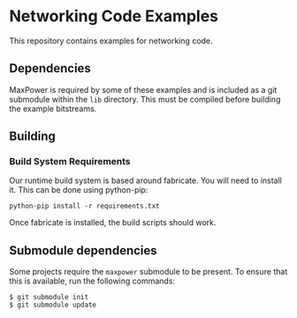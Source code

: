Networking Code Examples
=========================

This repository contains examples for networking code.

## Dependencies

MaxPower is required by some of these examples and is included as a git submodule within the `lib` directory. This must be compiled before building the example bitstreams.

Building
---------

### Build System Requirements

Our runtime build system is based around fabricate. 
You will need to install it. This can be done using python-pip:

```
python-pip install -r requirements.txt
```

Once fabricate is installed, the build scripts should work.

## Submodule dependencies

Some projects require the `maxpower` submodule to be present. To ensure that this is available, run the following commands:

```
$ git submodule init
$ git submodule update
```
